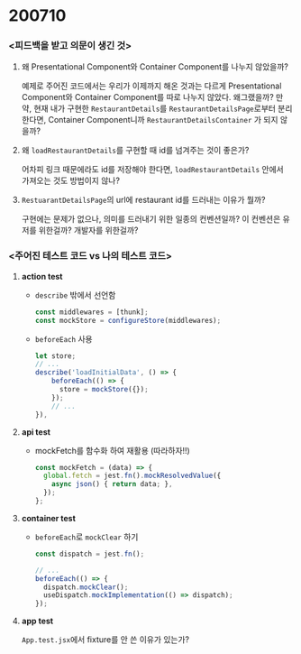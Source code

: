 200710
===

### **<피드백을 받고 의문이 생긴 것>**

1. 왜 Presentational Component와 Container Component를 나누지 않았을까?

    예제로 주어진 코드에서는 우리가 이제까지 해온 것과는 다르게 Presentational Component와 Container Component를 따로 나누지 않았다. 왜그랬을까? 만약, 현재 내가 구현한 ```RestaurantDetails```를 ```RestaurantDetailsPage```로부터 분리한다면, Container Component니까 ```RestaurantDetailsContainer``` 가 되지 않을까?

2. 왜 ```loadRestaurantDetails```를 구현할 때 id를 넘겨주는 것이 좋은가?

    어차피 링크 때문에라도 id를 저장해야 한다면, ```loadRestaurantDetails``` 안에서 가져오는 것도 방법이지 않나?

3. ```RestuarantDetailsPage```의 url에 restaurant id를 드러내는 이유가 뭘까?

    구현에는 문제가 없으나, 의미를 드러내기 위한 일종의 컨벤션일까? 이 컨벤션은 유저를 위한걸까? 개발자를 위한걸까?

### **<주어진 테스트 코드 vs 나의 테스트 코드>**
1. **action test**

    * ```describe``` 밖에서 선언함

        ```javascript
        const middlewares = [thunk];
        const mockStore = configureStore(middlewares);
        ```

    * ```beforeEach``` 사용

        ```javascript
        let store;
        // ...
        describe('loadInitialData', () => {
            beforeEach(() => {
              store = mockStore({});
            });
            // ...
        }),    
        ```    

2. **api test**

    * mockFetch를 함수화 하여 재활용 (따라하자!!)

        ```javascript
        const mockFetch = (data) => {
          global.fetch = jest.fn().mockResolvedValue({
            async json() { return data; },
          });
        };
        ```

3. **container test**

    * ```beforeEach```로 ```mockClear``` 하기

        ```javascript
        const dispatch = jest.fn();

        // ...
        beforeEach(() => {
          dispatch.mockClear();
          useDispatch.mockImplementation(() => dispatch);
        });
        ```

4. **app test**

    ```App.test.jsx```에서 fixture를 안 쓴 이유가 있는가?


